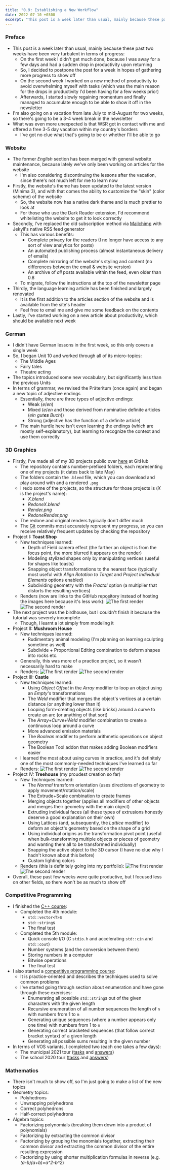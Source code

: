 ```yaml
---
title: "0.9: Establishing a New Workflow"
date: 2022-07-10 +0300
excerpt: "This post is a week later than usual, mainly because these past two weeks have been very turbulent..."
---
```


### Preface

- This post is a week later than usual, mainly because these past two weeks have been very turbulent in terms of progress:
    - On the first week I didn't get much done, because I was away for a few days and had a sudden drop in productivity upon returning
    - So, I decided to postpone the post for a week in hopes of gathering more progress to show off
    - On the second week I worked on a new method of productivity to avoid overwhelming myself with tasks (which was the main reason for
      the drops in productivity I'd been having for a few weeks prior)
    - Afterwards, I started slowly regaining momentum and finally managed to accumulate enough to be able to show it off in the newsletter
- I'm also going on a vacation from late July to mid-August for two weeks, so there's going to be a 3-4 week break in the newsletter
- What was even more unexpected is that WSR got in contact with me and offered a free 3-5 day vacation within my country's borders
    - I've got no clue what that's going to be or whether I'll be able to go

### Website

- The former _English_ section has been merged with general website maintenance, because lately we've only been working on articles for the website
    - I'm also considering discontinuing the lessons after the vacation, since there's not much left for me to learn now
- Firstly, the website's theme has been updated to the latest version (Minima 3), and with that comes the ability to customize the "skin"
  (color scheme) of the website
    - So, the website now has a native dark theme and is much prettier to look at
    - For those who use the Dark Reader extension, I'd recommend whitelisting the website to get it to look correctly
- Secondly, I've replaced the old subscription method via [Mailchimp](https://mailchi.mp) with Jekyll's native RSS feed generator
    - This has various benefits:
        - Complete privacy for the readers (I no longer have access to any sort of view analytics for posts)
        - An automated publishing process (almost instantaneous delivery of emails)
        - Complete mirroring of the website's styling and content (no differences between the email & website version)
        - An archive of _all_ posts available within the feed, even older than 0.8
    - To migrate, follow the instructions at the top of the newsletter page
- Thirdly, the language learning article has been finished and largely renovated
    - It is the first addition to the articles section of the website and is available from the site's header
    - Feel free to email me and give me some feedback on the contents
- Lastly, I've started working on a new article about productivity, which should be available next week

### German

- I didn't have German lessons in the first week, so this only covers a single week
- So, I began Unit 10 and worked through all of its micro-topics:
    - The Middle Ages
    - Fairy tales
    - Theatre acting
- The topics introduced some new vocabulary, but significantly less than the previous Units
- In terms of grammar, we revised the Präteritum (once again) and began a new topic of adjective endings
    - Essentially, there are three types of adjective endings:
        - Weak (_e_/_en_)
        - Mixed (_e_/_en_ and those derived from nominative definite articles (_ein gut**es** Buch_))
        - Strong (adjective has the function of a definite article)
    - The main hurdle here isn't even learning the endings (which are mostly self-explanatory), but learning
      to recognize the context and use them correctly

### 3D Graphics

- Firstly, I've made all of my 3D projects public over [here](https://github.com/kanpov/Blender_Public) at GitHub
    - The repository contains number-prefixed folders, each representing one of my projects (it dates back to late May)
    - The folders contain the `.blend` file, which you can download and play around with and a rendered `.png`
    - I redo some of the projects, so the structure for those projects is (_X_ is the project's name):
        - _X.blend_
        - _RedoneX.blend_
        - _Render.png_
        - _RedoneRender.png_
    - The redone and original renders typically don't differ much
    - The [Git](https://git-scm.com/) commits most accurately represent my progress, so you can receive relatively
      frequent updates by checking the repository
- Project I: **Toast Shop**
    - New techniques learned:
        - Depth of Field camera effect (the farther an object is from the focus point, the more blurred it appears on the render)
        - Modeling stylized shapes only by manipulating vertices (useful for shapes like toasts)
        - Snapping object transformations to the nearest face (typically most useful with _Align Rotation to Target_ and _Project Individual Elements_ options enabled)
        - Subdividing geometry with the _Fractal_ option (a multiplier that distorts the resulting vertices)
    - Renders (now are links to the GitHub repository instead of hosting the images here because it's less work):
![The first render](https://github.com/kanpov/Blender_Public/raw/main/11_ToastShop/Render.png)
![The second render](https://github.com/kanpov/Blender_Public/raw/main/11_ToastShop/RedoneRender.png)
- The next project was the birdhouse, but I couldn't finish it because the tutorial was severely incomplete
    - Though, I learnt a lot simply from modeling it
- Project II: **Mushroom House**
    - New techniques learned:
        - Rudimentary animal modeling (I'm planning on learning sculpting sometime as well)
        - Subdivide + Proportional Editing combination to deform shapes into rocks etc.
    - Generally, this was more of a practice project, so it wasn't necessarily hard to make
    - Renders:
![The first render](https://github.com/kanpov/Blender_Public/raw/main/13_MushroomHouse/Render.png)
![The second render](https://github.com/kanpov/Blender_Public/raw/main/13_MushroomHouse/RedoneRender.png)
- Project III: **Castle**
    - New techniques learned:
        - Using _Object Offset_ in the _Array_ modifier to loop an object using an _Empty_'s transformations
        - The _Weld_ modifier that merges the object's vertices at a certain distance (or anything lower than it)
        - Looping form-creating objects (like bricks) around a curve to create an arc (or anything of that sort)
        - The _Array_+_Curve_+_Weld_ modifier combination to create a continuous loop around a curve
        - More advanced emission materials
        - The _Boolean_ modifier to perform arithmetic operations on object geometry
        - The Boolean Tool addon that makes adding Boolean modifiers easier
    - I learned the most about using curves in practice, and it's definitely one of the most commonly-needed techniques
      I've learned so far
    - Renders:
![The first render](https://github.com/kanpov/Blender_Public/raw/main/14_Castle/Render.png)
![The second render](https://github.com/kanpov/Blender_Public/raw/main/14_Castle/RedoneRender.png)
- Project IV: **Treehouse** (my proudest creation so far)
    - New Techniques learned:
        - The _Normal_ transform orientation (uses directions of geometry to apply movement/rotation/scale)
        - The Extrude+Scale combination to create frames
        - Merging objects together (applies all modifiers of other objects and merges their geometry with the main
         object)
        - Extruding individual faces (all these types of extrusions honestly deserve a good explanation on their own)
        - Using Lattices (and, subsequently, the _Lattice_ modifier) to deform an object's geometry based on the shape
          of a grid
        - Using individual origins as the transformation pivot point (useful when bulk-transforming multiple objects or
          pieces of geometry and wanting them all to be transformed individually)
        - Snapping the active object to the 3D cursor (I have no clue why I hadn't known about this before)
        - Custom lighting colors
    - Renders (this is definitely going into my portfolio):
![The first render](https://github.com/kanpov/Blender_Public/raw/main/15_Treehouse/Render.png)
![The second render](https://github.com/kanpov/Blender_Public/raw/main/15_Treehouse/RedoneRender.png)
- Overall, these past few weeks were quite productive, but I focused less on other fields, so there won't be as
  much to show off

### Competitive Programming

- I finished the [C++ course](https://stepik.org/course/80538):
    - Completed the 4th module:
        - `std::vector<T>`s
        - `std::string`s
        - The final test
    - Completed the 5th module:
        - Quick console I/O (C `stdio.h` and accelerating `std::cin` and `std::cout`)
        - Number systems (and the conversion between them)
        - Storing numbers in a computer
        - Bitwise operations
        - The final test
- I also started a [competitive programming course](https://stepik.org/course/53634):
    - It is practice-oriented and describes the techniques used to solve common problems
    - I've started going through section about enumeration and have gone through these exercises:
        - Enumerating all possible `std::string`s out of the given characters with the given length
        - Recursive enumeration of all number sequences the length of `n` with numbers from 1 to `m`
        - Generating unique sequences (where a number appears only one time) with numbers from 1 to `n`
        - Generating correct bracketed sequences (that follow correct bracket syntax) of a given length
        - Generating all possible sums resulting in the given number
- In terms of VOS variants, I completed two (each one takes a few days):
    - The municipal 2021 tour ([tasks](https://olympiads.ru/moscow/2021-22/vsosh/okrug_archive/moscow-7-8-statement.pdf) and [answers](https://olympiads.ru/moscow/2021-22/vsosh/okrug_archive/moscow-7-8-tutorial.pdf))
    - The school 2020 tour ([tasks](https://vos.olimpiada.ru/upload/files/Arhive_tasks/2020-21/school/iikt/tasks-iikt-7-8-sch-msk-20-21.pdf) and [answers](https://vos.olimpiada.ru/upload/files/Arhive_tasks/2020-21/school/iikt/ans-iikt-7-8-sch-msk-20-21.pdf))

### Mathematics

- There isn't much to show off, so I'm just going to make a list of the new topics
- Geometry topics:
    - Polyhedrons
    - Unwrapping polyhedrons
    - Correct polyhedrons
    - Half-correct polyhedrons
- Algebra topics:
    - Factorizing polynomials (breaking them down into a product of polynomials)
    - Factorizing by extracting the common divisor
    - Factorizing by grouping the monomials together, extracting their common divisor and extracting the common divisor
      of the entire resulting expression
    - Factorizing by using shorter multiplication formulas in reverse (e.g. _(a-b)(a+b)=a^2-b^2_)
